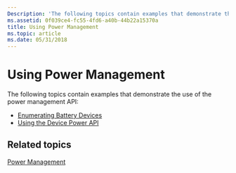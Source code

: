 ```yaml
---
Description: 'The following topics contain examples that demonstrate the use of the power management API:'
ms.assetid: 0f039ce4-fc55-4fd6-a40b-44b22a15370a
title: Using Power Management
ms.topic: article
ms.date: 05/31/2018
---
```


# Using Power Management

The following topics contain examples that demonstrate the use of the power management API:

-   [Enumerating Battery Devices](enumerating-battery-devices.md)
-   [Using the Device Power API](using-the-device-power-api.md)

## Related topics

<dl> <dt>

[Power Management](power-management-portal.md)
</dt> </dl>

 

 



